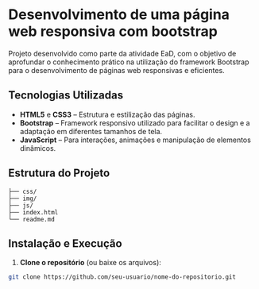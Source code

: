 # Desenvolvimento de uma página web responsiva com bootstrap

Projeto desenvolvido como parte da atividade EaD, com o objetivo de aprofundar o conhecimento prático na utilização do framework Bootstrap para o desenvolvimento de páginas web responsivas e eficientes.

## Tecnologias Utilizadas

- **HTML5** e **CSS3** – Estrutura e estilização das páginas.
- **Bootstrap** – Framework responsivo utilizado para facilitar o design e a adaptação em diferentes tamanhos de tela.
- **JavaScript** – Para interações, animações e manipulação de elementos dinâmicos.

## Estrutura do Projeto

    
    ├── css/
    ├── img/
    ├── js/
    ├── index.html
    └── readme.md
    
 


## Instalação e Execução

1. **Clone o repositório** (ou baixe os arquivos):
 ```bash
 git clone https://github.com/seu-usuario/nome-do-repositorio.git
